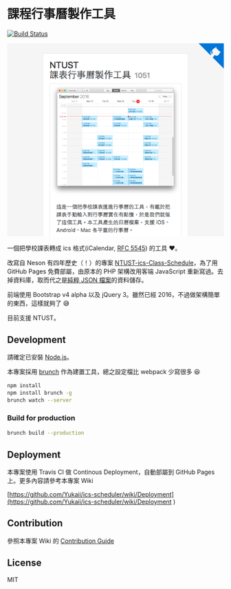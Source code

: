 # 課程行事曆製作工具

[![Build Status](https://travis-ci.org/Yukaii/ics-scheduler.svg?branch=master)](https://travis-ci.org/Yukaii/ics-scheduler)

![preview](./docs/images/screenshot-1.png)

一個把學校課表轉成 ics 格式(iCalendar, [RFC 5545](https://tools.ietf.org/html/rfc5545)) 的工具 :heart:。

改寫自 Neson 有四年歷史（！）的專案 [NTUST-ics-Class-Schedule](https://github.com/Neson/NTUST-ics-Class-Schedule)，為了用 GitHub Pages 免費部屬，由原本的 PHP 架構改用客端 JavaScript 重新寫過。去掉資料庫，取而代之是[純粹 JSON 檔案](https://github.com/Yukaii/ics-scheduler/tree/gh-pages)的資料儲存。

前端使用 Bootstrap v4 alpha 以及 jQuery 3。雖然已經 2016，不過做架構簡單的東西，這樣就夠了 :sweat_smile:

目前支援 NTUST。

## Development

請確定已安裝 [Node.js](https://nodejs.org)。

本專案採用 [brunch](http://brunch.io) 作為建置工具，總之設定檔比 webpack 少寫很多 :laughing:

```bash
npm install
npm install brunch -g
brunch watch --server
```

### Build for production

```bash
brunch build --production
```

## Deployment

本專案使用 Travis CI 做 Continous Deployment，自動部屬到 GitHub Pages 上。更多內容請參考本專案 Wiki

[https://github.com/Yukaii/ics-scheduler/wiki/Deployment](https://github.com/Yukaii/ics-scheduler/wiki/Deployment
)

## Contribution

參照本專案 Wiki 的 [Contribution Guide](https://github.com/Yukaii/ics-scheduler/wiki/Contribution)

## License

MIT
